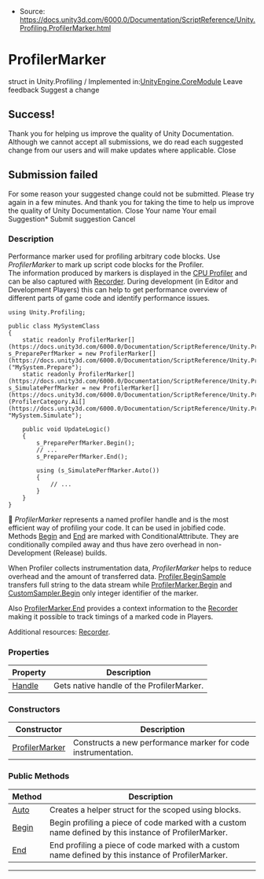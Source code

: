 * Source: https://docs.unity3d.com/6000.0/Documentation/ScriptReference/Unity.Profiling.ProfilerMarker.html

# ProfilerMarker
struct in Unity.Profiling
/
Implemented in:[UnityEngine.CoreModule](https://docs.unity3d.com/6000.0/Documentation/ScriptReference/UnityEngine.CoreModule.html)
Leave feedback
Suggest a change
## Success!
Thank you for helping us improve the quality of Unity Documentation. Although we cannot accept all submissions, we do read each suggested change from our users and will make updates where applicable.
Close
## Submission failed
For some reason your suggested change could not be submitted. Please <a>try again</a> in a few minutes. And thank you for taking the time to help us improve the quality of Unity Documentation.
Close
Your name Your email Suggestion* Submit suggestion
Cancel
### Description
Performance marker used for profiling arbitrary code blocks.
Use _ProfilerMarker_ to mark up script code blocks for the Profiler.  
The information produced by markers is displayed in the [CPU Profiler](https://docs.unity3d.com/6000.0/Documentation/Manual/ProfilerCPU.html) and can be also captured with [Recorder](https://docs.unity3d.com/6000.0/Documentation/ScriptReference/Profiling.Recorder.html). During development (in Editor and Development Players) this can help to get performance overview of different parts of game code and identify performance issues.
```
using Unity.Profiling;  
  
public class MySystemClass
{
    static readonly ProfilerMarker[](https://docs.unity3d.com/6000.0/Documentation/ScriptReference/Unity.Profiling.ProfilerMarker.html) s_PreparePerfMarker = new ProfilerMarker[](https://docs.unity3d.com/6000.0/Documentation/ScriptReference/Unity.Profiling.ProfilerMarker.html)("MySystem.Prepare");
    static readonly ProfilerMarker[](https://docs.unity3d.com/6000.0/Documentation/ScriptReference/Unity.Profiling.ProfilerMarker.html) s_SimulatePerfMarker = new ProfilerMarker[](https://docs.unity3d.com/6000.0/Documentation/ScriptReference/Unity.Profiling.ProfilerMarker.html)(ProfilerCategory.Ai[](https://docs.unity3d.com/6000.0/Documentation/ScriptReference/Unity.Profiling.ProfilerCategory.Ai.html), "MySystem.Simulate");  
  
    public void UpdateLogic()
    {
        s_PreparePerfMarker.Begin();
        // ...
        s_PreparePerfMarker.End();  
  
        using (s_SimulatePerfMarker.Auto())
        {
            // ...
        }
    }
}

```

_ProfilerMarker_ represents a named profiler handle and is the most efficient way of profiling your code. It can be used in jobified code.  
Methods [Begin](https://docs.unity3d.com/6000.0/Documentation/ScriptReference/Unity.Profiling.ProfilerMarker.Begin.html) and [End](https://docs.unity3d.com/6000.0/Documentation/ScriptReference/Unity.Profiling.ProfilerMarker.End.html) are marked with ConditionalAttribute. They are conditionally compiled away and thus have zero overhead in non-Development (Release) builds.  
  
When Profiler collects instrumentation data, _ProfilerMarker_ helps to reduce overhead and the amount of transferred data. [Profiler.BeginSample](https://docs.unity3d.com/6000.0/Documentation/ScriptReference/Profiling.Profiler.BeginSample.html) transfers full string to the data stream while [ProfilerMarker.Begin](https://docs.unity3d.com/6000.0/Documentation/ScriptReference/Unity.Profiling.ProfilerMarker.Begin.html) and [CustomSampler.Begin](https://docs.unity3d.com/6000.0/Documentation/ScriptReference/Profiling.CustomSampler.Begin.html) only integer identifier of the marker.  
  
Also [ProfilerMarker.End](https://docs.unity3d.com/6000.0/Documentation/ScriptReference/Unity.Profiling.ProfilerMarker.End.html) provides a context information to the [Recorder](https://docs.unity3d.com/6000.0/Documentation/ScriptReference/Profiling.Recorder.html) making it possible to track timings of a marked code in Players.  
  
Additional resources: [Recorder](https://docs.unity3d.com/6000.0/Documentation/ScriptReference/Profiling.Recorder.html).
### Properties
Property | Description  
---|---  
[Handle](https://docs.unity3d.com/6000.0/Documentation/ScriptReference/Unity.Profiling.ProfilerMarker.Handle.html) | Gets native handle of the ProfilerMarker.  
### Constructors
Constructor | Description  
---|---  
[ProfilerMarker](https://docs.unity3d.com/6000.0/Documentation/ScriptReference/Unity.Profiling.ProfilerMarker-ctor.html) | Constructs a new performance marker for code instrumentation.  
### Public Methods
Method | Description  
---|---  
[Auto](https://docs.unity3d.com/6000.0/Documentation/ScriptReference/Unity.Profiling.ProfilerMarker.Auto.html) | Creates a helper struct for the scoped using blocks.  
[Begin](https://docs.unity3d.com/6000.0/Documentation/ScriptReference/Unity.Profiling.ProfilerMarker.Begin.html) | Begin profiling a piece of code marked with a custom name defined by this instance of ProfilerMarker.  
[End](https://docs.unity3d.com/6000.0/Documentation/ScriptReference/Unity.Profiling.ProfilerMarker.End.html) | End profiling a piece of code marked with a custom name defined by this instance of ProfilerMarker.  
* * *
